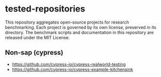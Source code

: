 # tested-repositories

This repository aggregates open-source projects for research benchmarking.
Each project is governed by its own license, preserved in its directory.
The benchmark scripts and documentation in this repository are released under the MIT License.

## Non-sap (cypress)

- https://github.com/cypress-io/cypress-realworld-testing
- https://github.com/cypress-io/cypress-example-kitchensink